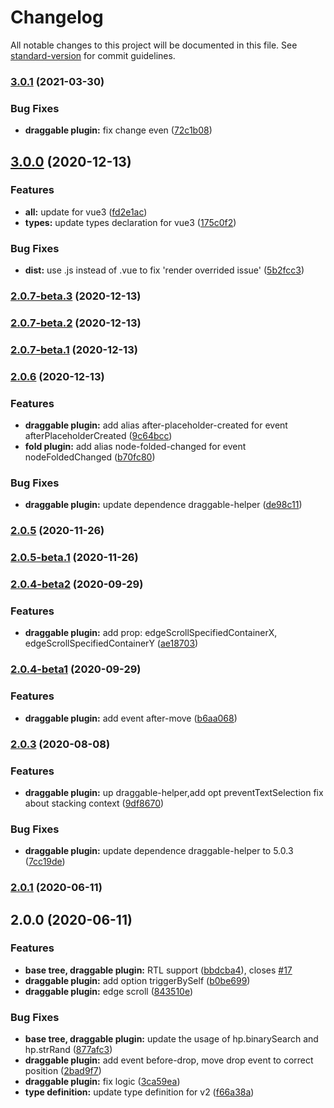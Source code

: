 # Changelog

All notable changes to this project will be documented in this file. See [standard-version](https://github.com/conventional-changelog/standard-version) for commit guidelines.

### [3.0.1](https://github.com/phphe/he-tree-vue/compare/v3.0.0...v3.0.1) (2021-03-30)


### Bug Fixes

* **draggable plugin:** fix change even ([72c1b08](https://github.com/phphe/he-tree-vue/commit/72c1b08785a895040ce65f6175cf5db093383173))

## [3.0.0](https://github.com/phphe/he-tree-vue/compare/v2.0.7-beta.3...v3.0.0) (2020-12-13)


### Features

* **all:** update for vue3 ([fd2e1ac](https://github.com/phphe/he-tree-vue/commit/fd2e1acdf001f23a5e87528a13361eb7828fa62b))
* **types:** update types declaration for vue3 ([175c0f2](https://github.com/phphe/he-tree-vue/commit/175c0f27e7a19f17befe8784f1b289a90cb50500))


### Bug Fixes

* **dist:** use .js instead of .vue to fix 'render overrided issue' ([5b2fcc3](https://github.com/phphe/he-tree-vue/commit/5b2fcc3ca3d209999cd9ce400f0af65cb9421dad))

### [2.0.7-beta.3](https://github.com/phphe/he-tree-vue/compare/v2.0.7-beta.2...v2.0.7-beta.3) (2020-12-13)

### [2.0.7-beta.2](https://github.com/phphe/he-tree-vue/compare/v2.0.7-beta.1...v2.0.7-beta.2) (2020-12-13)

### [2.0.7-beta.1](https://github.com/phphe/he-tree-vue/compare/v2.0.6...v2.0.7-beta.1) (2020-12-13)

### [2.0.6](https://github.com/phphe/he-tree-vue/compare/v2.0.5...v2.0.6) (2020-12-13)


### Features

* **draggable plugin:** add alias after-placeholder-created for event afterPlaceholderCreated ([9c64bcc](https://github.com/phphe/he-tree-vue/commit/9c64bcce6a576beb49bebd56c4126057466da366))
* **fold plugin:** add alias node-folded-changed for event nodeFoldedChanged ([b70fc80](https://github.com/phphe/he-tree-vue/commit/b70fc80a40b035aad2cbd79d0f40b990375074a6))


### Bug Fixes

* **draggable plugin:** update dependence draggable-helper ([de98c11](https://github.com/phphe/he-tree-vue/commit/de98c114e1a22cf32d0521c86d016779028c50cd))

### [2.0.5](https://github.com/phphe/he-tree-vue/compare/v2.0.5-beta.1...v2.0.5) (2020-11-26)

### [2.0.5-beta.1](https://github.com/phphe/he-tree-vue/compare/v2.0.4-beta2...v2.0.5-beta.1) (2020-11-26)

### [2.0.4-beta2](https://github.com/phphe/he-tree-vue/compare/v2.0.4-beta1...v2.0.4-beta2) (2020-09-29)


### Features

* **draggable plugin:** add prop: edgeScrollSpecifiedContainerX, edgeScrollSpecifiedContainerY ([ae18703](https://github.com/phphe/he-tree-vue/commit/ae187039baf5ecb99d2006183254441bbfb2d644))

### [2.0.4-beta1](https://github.com/phphe/he-tree-vue/compare/v2.0.3...v2.0.4-beta1) (2020-09-29)


### Features

* **draggable plugin:** add event after-move ([b6aa068](https://github.com/phphe/he-tree-vue/commit/b6aa068b5eff1260808fc5401e44f2d5a8287fef))

### [2.0.3](https://github.com/phphe/he-tree-vue/compare/v2.0.1...v2.0.3) (2020-08-08)


### Features

* **draggable plugin:** up draggable-helper,add opt preventTextSelection fix about stacking context ([9df8670](https://github.com/phphe/he-tree-vue/commit/9df8670fa95b7bbdb4cac72cb533bccffdb90a36))


### Bug Fixes

* **draggable plugin:** update dependence draggable-helper to 5.0.3 ([7cc19de](https://github.com/phphe/he-tree-vue/commit/7cc19deb1cb5360f85898bbf8414a24c93668c31))

### [2.0.1](https://github.com/phphe/he-tree-vue/compare/v2.0.0...v2.0.1) (2020-06-11)

## 2.0.0 (2020-06-11)


### Features

* **base tree, draggable plugin:** RTL support ([bbdcba4](https://github.com/phphe/he-tree-vue/commit/bbdcba4b1eceef6596e3628f1dd5180ddc4dc090)), closes [#17](https://github.com/phphe/he-tree-vue/issues/17)
* **draggable plugin:** add option triggerBySelf ([b0be699](https://github.com/phphe/he-tree-vue/commit/b0be699d27f309d634a25aa2a88a074d5d6693b4))
* **draggable plugin:** edge scroll ([843510e](https://github.com/phphe/he-tree-vue/commit/843510e1d66e1e66abf4c9643490fd8d65fe514e))


### Bug Fixes

* **base tree, draggable plugin:** update the usage of hp.binarySearch and hp.strRand ([877afc3](https://github.com/phphe/he-tree-vue/commit/877afc30983e1049d66438814f514e6ac5b27e51))
* **draggable plugin:** add event before-drop, move drop event to correct position ([2bad9f7](https://github.com/phphe/he-tree-vue/commit/2bad9f7ea91ae70380a6015acd4a3c1bfc109b62))
* **draggable plugin:** fix logic ([3ca59ea](https://github.com/phphe/he-tree-vue/commit/3ca59eae745a1ebca79a4054b896fed9288d0bd3))
* **type definition:** update type definition for v2 ([f66a38a](https://github.com/phphe/he-tree-vue/commit/f66a38a0131a8b42375f88f9fc75c8a906ed18e7))